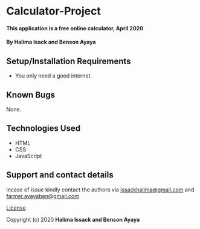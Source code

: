 # Calculator-Project
#### This application is a free online calculator, April 2020
#### By **Halima Isack and Benson Ayaya**
## Setup/Installation Requirements
* You only need a good internet.
## Known Bugs
 None.
## Technologies Used
* HTML
* CSS
* JavaScript

## Support and contact details
  incase of issue kindly contact the authors via issackhalima@gmail.com and farmer.ayayaben@gmail.com
  
<a href="https://github.com/halimtullah/calculator-pro/blob/master/LICENSE">License</a>

Copyright (c) 2020 **Halima Issack and Benson Ayaya**
  
